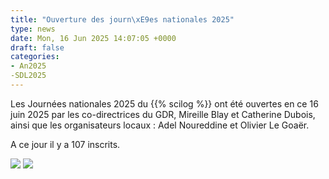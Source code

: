 ```yaml
---
title: "Ouverture des journ\xE9es nationales 2025"
type: news
date: Mon, 16 Jun 2025 14:07:05 +0000
draft: false
categories:
- An2025
-SDL2025
---
```


Les Journées nationales 2025 du {{% scilog %}} ont été ouvertes en ce 16 juin 2025 par les co-directrices du GDR, Mireille Blay et Catherine Dubois, ainsi que les organisateurs locaux : Adel Noureddine et Olivier Le Goaër.

A ce jour il y a 107 inscrits.

![](https://gdr-gpl.cnrs.fr/wp-content/uploads/2025/06/GPL25_ouverture1.jpg) ![](https://gdr-gpl.cnrs.fr/wp-content/uploads/2025/06/GPL65_Ouverture2.jpg)
